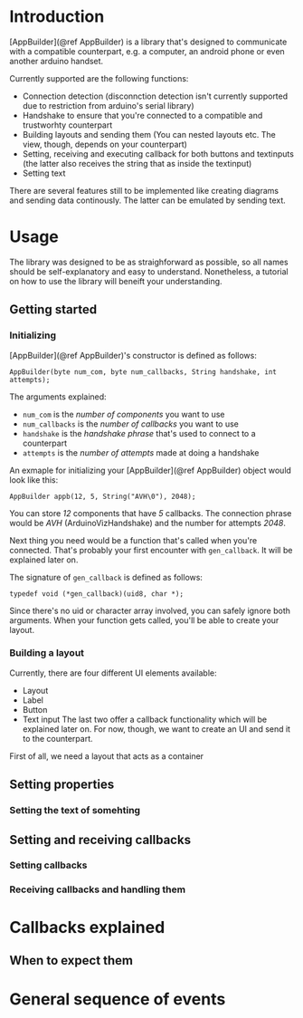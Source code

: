 # Introduction

[AppBuilder](@ref AppBuilder) is a library that's designed to communicate with a compatible counterpart, e.g. a computer, an android phone or even another arduino handset.

Currently supported are the following functions:
-  Connection detection (disconnction detection isn't currently supported due to restriction from arduino's serial library)
-  Handshake to ensure that you're connected to a compatible and trustworhty counterpart
-  Building layouts and sending them (You can nested layouts etc. The view, though, depends on your counterpart)
-  Setting, receiving and executing callback for both buttons and textinputs (the latter also receives the string that as inside the textinput)
-  Setting text

There are several features still to be implemented like creating diagrams and sending data continously. The latter can be emulated by sending text.

# Usage

The library was designed to be as straighforward as possible, so all names should be self-explanatory and easy to understand. Nonetheless, a tutorial on how to use the library will beneift your understanding.

## Getting started

### Initializing

[AppBuilder](@ref AppBuilder)'s constructor is defined as follows:

~~~~~~~~~~~~~~~{.cpp}
AppBuilder(byte num_com, byte num_callbacks, String handshake, int attempts);
~~~~~~~~~~~~~~~

The arguments explained:
* `num_com` is the _number of components_ you want to use
* `num_callbacks` is the _number of callbacks_ you want to use
* `handshake` is the _handshake phrase_ that's used to connect to a counterpart
* `attempts` is the _number of attempts_ made at doing a handshake

An exmaple for initializing your [AppBuilder](@ref AppBuilder) object would look like this:

~~~~~~~~~~~~~~~{.cpp}
AppBuilder appb(12, 5, String("AVH\0"), 2048);
~~~~~~~~~~~~~~~

You can store _12_ components that have _5_ callbacks. The connection phrase would be _AVH_ (ArduinoVizHandshake) and the number for attempts _2048_.

Next thing you need would be a function that's called when you're connected. That's probably your first encounter with `gen_callback`. It will be explained later on.

The signature of `gen_callback` is defined as follows:
~~~~~~~~~~~~~~~{.cpp}
typedef void (*gen_callback)(uid8, char *);
~~~~~~~~~~~~~~~

Since there's no uid or character array involved, you can safely ignore both arguments. When your function gets called, you'll be able to create your layout.

### Building a layout

Currently, there are four different UI elements available:
* Layout
* Label
* Button
* Text input
The last two offer a callback functionality which will be explained later on. For now, though, we want to create an UI and send it to the counterpart.

First of all, we need a layout that acts as a container 

## Setting properties

### Setting the text of somehting 

## Setting and receiving callbacks

### Setting callbacks

### Receiving callbacks and handling them

# Callbacks explained

## When to expect them

# General sequence of events
